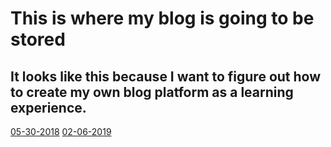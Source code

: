 # This is where my blog is going to be stored
## It looks like this because I want to figure out how to create my own blog platform as a learning experience.
[05-30-2018](https://ASAPLukeP.github.io/20180530firstpost.md)
[02-06-2019](https://ASAPLukeP.github.io/20190207blogpost.html)
